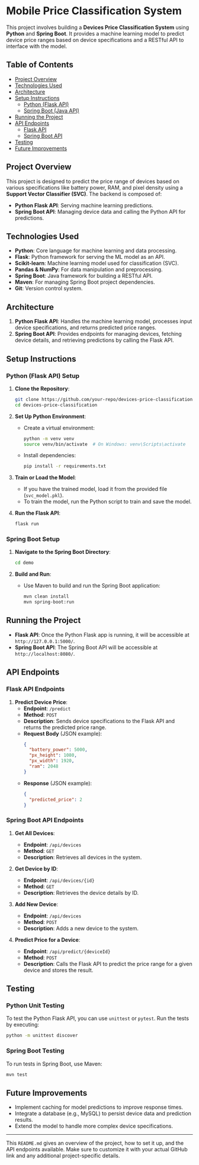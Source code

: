 # Mobile Price Classification System

This project involves building a **Devices Price Classification System** using **Python** and **Spring Boot**. It provides a machine learning model to predict device price ranges based on device specifications and a RESTful API to interface with the model.

## Table of Contents
- [Project Overview](#project-overview)
- [Technologies Used](#technologies-used)
- [Architecture](#architecture)
- [Setup Instructions](#setup-instructions)
  - [Python (Flask API)](#python-flask-api-setup)
  - [Spring Boot (Java API)](#spring-boot-setup)
- [Running the Project](#running-the-project)
- [API Endpoints](#api-endpoints)
  - [Flask API](#flask-api-endpoints)
  - [Spring Boot API](#spring-boot-api-endpoints)
- [Testing](#testing)
- [Future Improvements](#future-improvements)

## Project Overview
This project is designed to predict the price range of devices based on various specifications like battery power, RAM, and pixel density using a **Support Vector Classifier (SVC)**. The backend is composed of:
- **Python Flask API**: Serving machine learning predictions.
- **Spring Boot API**: Managing device data and calling the Python API for predictions.

## Technologies Used
- **Python**: Core language for machine learning and data processing.
- **Flask**: Python framework for serving the ML model as an API.
- **Scikit-learn**: Machine learning model used for classification (SVC).
- **Pandas & NumPy**: For data manipulation and preprocessing.
- **Spring Boot**: Java framework for building a RESTful API.
- **Maven**: For managing Spring Boot project dependencies.
- **Git**: Version control system.

## Architecture
1. **Python Flask API**: Handles the machine learning model, processes input device specifications, and returns predicted price ranges.
2. **Spring Boot API**: Provides endpoints for managing devices, fetching device details, and retrieving predictions by calling the Flask API.

## Setup Instructions

### Python (Flask API) Setup

1. **Clone the Repository**:
   ```bash
   git clone https://github.com/your-repo/devices-price-classification.git
   cd devices-price-classification
   ```

2. **Set Up Python Environment**:
   - Create a virtual environment:
     ```bash
     python -m venv venv
     source venv/bin/activate  # On Windows: venv\Scripts\activate
     ```
   - Install dependencies:
     ```bash
     pip install -r requirements.txt
     ```

3. **Train or Load the Model**:
   - If you have the trained model, load it from the provided file (`svc_model.pkl`).
   - To train the model, run the Python script to train and save the model.

4. **Run the Flask API**:
   ```bash
   flask run
   ```

### Spring Boot Setup

1. **Navigate to the Spring Boot Directory**:
   ```bash
   cd demo
   ```

2. **Build and Run**:
   - Use Maven to build and run the Spring Boot application:
     ```bash
     mvn clean install
     mvn spring-boot:run
     ```

## Running the Project

- **Flask API**: Once the Python Flask app is running, it will be accessible at `http://127.0.0.1:5000/`.
- **Spring Boot API**: The Spring Boot API will be accessible at `http://localhost:8080/`.

## API Endpoints

### Flask API Endpoints

1. **Predict Device Price**: 
   - **Endpoint**: `/predict`
   - **Method**: `POST`
   - **Description**: Sends device specifications to the Flask API and returns the predicted price range.
   - **Request Body** (JSON example):
     ```json
     {
       "battery_power": 5000,
       "px_height": 1080,
       "px_width": 1920,
       "ram": 2048
     }
     ```
   - **Response** (JSON example):
     ```json
     {
       "predicted_price": 2
     }
     ```

### Spring Boot API Endpoints

1. **Get All Devices**:
   - **Endpoint**: `/api/devices`
   - **Method**: `GET`
   - **Description**: Retrieves all devices in the system.

2. **Get Device by ID**:
   - **Endpoint**: `/api/devices/{id}`
   - **Method**: `GET`
   - **Description**: Retrieves the device details by ID.

3. **Add New Device**:
   - **Endpoint**: `/api/devices`
   - **Method**: `POST`
   - **Description**: Adds a new device to the system.

4. **Predict Price for a Device**:
   - **Endpoint**: `/api/predict/{deviceId}`
   - **Method**: `POST`
   - **Description**: Calls the Flask API to predict the price range for a given device and stores the result.

## Testing

### Python Unit Testing
To test the Python Flask API, you can use `unittest` or `pytest`. Run the tests by executing:
```bash
python -m unittest discover
```

### Spring Boot Testing
To run tests in Spring Boot, use Maven:
```bash
mvn test
```

## Future Improvements
- Implement caching for model predictions to improve response times.
- Integrate a database (e.g., MySQL) to persist device data and prediction results.
- Extend the model to handle more complex device specifications.

---

This `README.md` gives an overview of the project, how to set it up, and the API endpoints available. Make sure to customize it with your actual GitHub link and any additional project-specific details.

